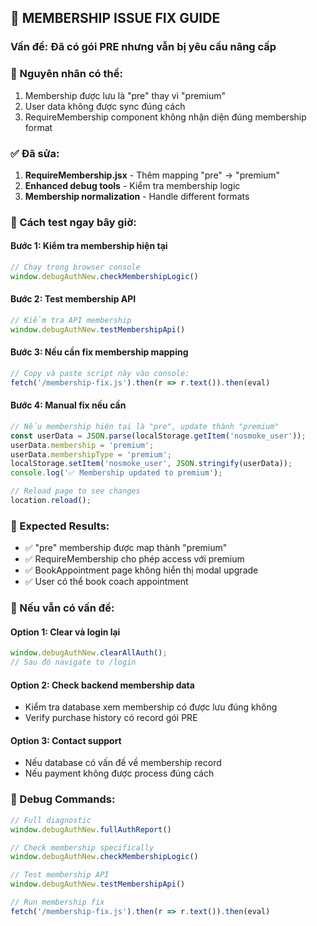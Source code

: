 ## 🎯 MEMBERSHIP ISSUE FIX GUIDE

### Vấn đề: Đã có gói PRE nhưng vẫn bị yêu cầu nâng cấp

### 🔧 Nguyên nhân có thể:
1. Membership được lưu là "pre" thay vì "premium"
2. User data không được sync đúng cách
3. RequireMembership component không nhận diện đúng membership format

### ✅ Đã sửa:
1. **RequireMembership.jsx** - Thêm mapping "pre" → "premium"
2. **Enhanced debug tools** - Kiểm tra membership logic
3. **Membership normalization** - Handle different formats

### 🧪 Cách test ngay bây giờ:

#### Bước 1: Kiểm tra membership hiện tại
```javascript
// Chạy trong browser console
window.debugAuthNew.checkMembershipLogic()
```

#### Bước 2: Test membership API
```javascript
// Kiểm tra API membership
window.debugAuthNew.testMembershipApi()
```

#### Bước 3: Nếu cần fix membership mapping
```javascript
// Copy và paste script này vào console:
fetch('/membership-fix.js').then(r => r.text()).then(eval)
```

#### Bước 4: Manual fix nếu cần
```javascript
// Nếu membership hiện tại là "pre", update thành "premium"
const userData = JSON.parse(localStorage.getItem('nosmoke_user'));
userData.membership = 'premium';
userData.membershipType = 'premium';
localStorage.setItem('nosmoke_user', JSON.stringify(userData));
console.log('✅ Membership updated to premium');

// Reload page to see changes
location.reload();
```

### 🎯 Expected Results:
- ✅ "pre" membership được map thành "premium"  
- ✅ RequireMembership cho phép access với premium
- ✅ BookAppointment page không hiển thị modal upgrade
- ✅ User có thể book coach appointment

### 🚨 Nếu vẫn có vấn đề:

#### Option 1: Clear và login lại
```javascript
window.debugAuthNew.clearAllAuth();
// Sau đó navigate to /login
```

#### Option 2: Check backend membership data
- Kiểm tra database xem membership có được lưu đúng không
- Verify purchase history có record gói PRE

#### Option 3: Contact support
- Nếu database có vấn đề về membership record
- Nếu payment không được process đúng cách

### 🔧 Debug Commands:
```javascript
// Full diagnostic
window.debugAuthNew.fullAuthReport()

// Check membership specifically  
window.debugAuthNew.checkMembershipLogic()

// Test membership API
window.debugAuthNew.testMembershipApi()

// Run membership fix
fetch('/membership-fix.js').then(r => r.text()).then(eval)
```
